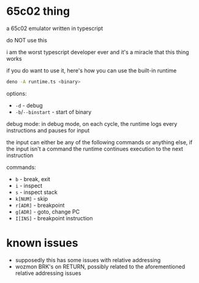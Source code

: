 # 65c02 thing

a 65c02 emulator written in typescript

do NOT use this

i am the worst typescript developer ever and it's a miracle that this thing works

if you do want to use it, here's how you can use the built-in runtime

```bash
deno -A runtime.ts <binary>
```

options:
 - `-d` - debug
 - `-b`/`--binstart` - start of binary

debug mode:
in debug mode, on each cycle, the runtime logs every instructions and pauses for input

the input can either be any of the following commands or anything else, if the input isn't a command the runtime continues execution to the next instruction

commands:
 - `b` - break, exit
 - `i` - inspect
 - `s` - inspect stack
 - `k[NUM]` - skip
 - `r[ADR]` - breakpoint
 - `g[ADR]` - goto, change PC
 - `I[INS]` - breakpoint instruction

# known issues

 - supposedly this has some issues with relative addressing
 - wozmon BRK's on RETURN, possibly related to the aforementioned relative addressing issues
